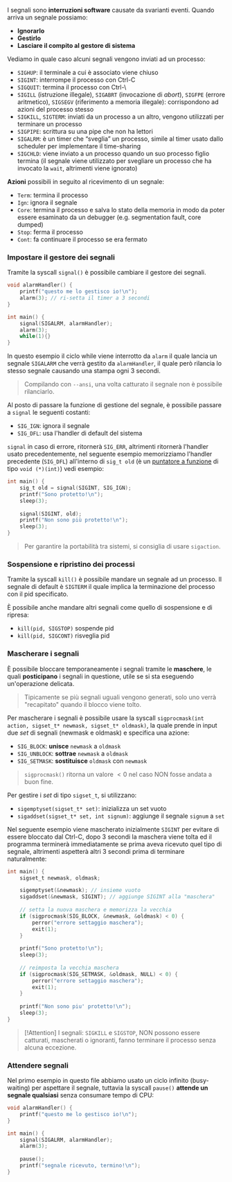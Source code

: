 I segnali sono **interruzioni software** causate da svarianti eventi.
Quando arriva un segnale possiamo:
- **Ignorarlo**
- **Gestirlo**
- **Lasciare il compito al gestore di sistema**

Vediamo in quale caso alcuni segnali vengono inviati ad un processo:
- `SIGHUP`: il terminale a cui è associato viene chiuso
- `SIGINT`: interrompe il processo con Ctrl-C
- `SIGQUIT`: termina il processo con Ctrl-\
- `SIGILL` (istruzione illegale), `SIGABRT` (invocazione di _abort_), `SIGFPE` (errore aritmetico), `SIGSEGV` (riferimento a memoria illegale): corrispondono ad azioni del processo stesso
- `SIGKILL`, `SIGTERM`: inviati da un processo a un altro, vengono utilizzati per terminare un processo
- `SIGPIPE`: scrittura su una pipe che non ha lettori
- `SIGALRM`: è un timer che “sveglia” un processo, simile al timer usato dallo scheduler per implementare il time-sharing
- `SIGCHLD`: viene inviato a un processo quando un suo processo figlio termina (il segnale viene utilizzato per svegliare un processo che ha invocato la `wait`, altrimenti viene ignorato)

**Azioni** possibili in seguito al ricevimento di un segnale:
- `Term`: termina il processo
- `Ign`: ignora il segnale
- `Core`: termina il processo e salva lo stato della memoria in modo da poter essere esaminato da un debugger (e.g. segmentation fault, core dumped)
- `Stop`: ferma il processo
- `Cont`: fa continuare il processo se era fermato

### Impostare il gestore dei segnali
Tramite la syscall `signal()` è possibile cambiare il gestore dei segnali.

```c
void alarmHandler() {
	printf("questo me lo gestisco io!\n");
    alarm(3); // ri-setta il timer a 3 secondi
}

int main() { 
    signal(SIGALRM, alarmHandler);
    alarm(3);
    while(1){}
}
```

In questo esempio il ciclo while viene interrotto da `alarm` il quale lancia un segnale `SIGALARM` che verrà gestito da `alarmHandler`, il quale però rilancia lo stesso segnale causando una stampa ogni 3 secondi.
>Compilando con `--ansi`, una volta catturato il segnale non è possibile rilanciarlo.

Al posto di passare la funzione di gestione del segnale, è possibile passare a `signal` le seguenti costanti:
- `SIG_IGN`: ignora il segnale
- `SIG_DFL`: usa l'handler di default del sistema

`signal` in caso di errore, ritornerà `SIG_ERR`, altrimenti ritornerà l'handler usato precedentemente, nel seguente esempio memorizziamo l'handler precedente (`SIG_DFL`) all'interno di `sig_t old` (è un [puntatore a funzione](https://en.wikipedia.org/wiki/Function_pointer) di tipo `void (*)(int)`) vedi esempio:

```c
int main() {
    sig_t old = signal(SIGINT, SIG_IGN);
    printf("Sono protetto!\n");
    sleep(3);
	
    signal(SIGINT, old);
    printf("Non sono più protetto!\n");
    sleep(3);
}
```

>Per garantire la portabilità tra sistemi, si consiglia di usare `sigaction`.

### Sospensione e ripristino dei processi
Tramite la syscall `kill()` è possibile mandare un segnale ad un processo.
Il segnale di default è `SIGTERM` il quale implica la terminazione del processo con il pid specificato.

È possibile anche mandare altri segnali come quello di sospensione e di ripresa:
- `kill(pid, SIGSTOP)` sospende pid
- `kill(pid, SIGCONT)` risveglia pid

### Mascherare i segnali
È possibile bloccare temporaneamente i segnali tramite le **maschere**, le quali **posticipano** i segnali in questione, utile se si sta eseguendo un'operazione delicata.

>Tipicamente se più segnali uguali vengono generati, solo uno verrà "recapitato" quando il blocco viene tolto.

Per mascherare i segnali è possibile usare la syscall
`sigprocmask(int action, sigset_t* newmask, sigset_t* oldmask)`, la quale prende in input due _set_ di segnali (newmask e oldmask) e specifica una azione:
- `SIG_BLOCK`: **unisce** `newmask` a `oldmask`
- `SIG_UNBLOCK`: **sottrae** `newmask` a `oldmask`
- `SIG_SETMASK`: **sostituisce** `oldmask` con `newmask`

>`sigprocmask()` ritorna un valore $<0$ nel caso NON fosse andata a buon fine.

Per gestire i _set_ di tipo `sigset_t`, si utilizzano:
- `sigemptyset(sigset_t* set)`: inizializza un set vuoto
- `sigaddset(sigset_t* set, int signum)`: aggiunge il segnale `signum` a `set`

Nel seguente esempio viene mascherato inizialmente `SIGINT` per evitare di essere bloccato dal Ctrl-C, dopo 3 secondi la maschera viene tolta ed il programma terminerà immediatamente se prima aveva ricevuto quel tipo di segnale, altrimenti aspetterà altri 3 secondi prima di terminare naturalmente:
```c
int main() {
	sigset_t newmask, oldmask;

	sigemptyset(&newmask); // insieme vuoto
	sigaddset(&newmask, SIGINT); // aggiunge SIGINT alla "maschera"
	
	// setta la nuova maschera e memorizza la vecchia
	if (sigprocmask(SIG_BLOCK, &newmask, &oldmask) < 0) {
		perror("errore settaggio maschera");
		exit(1);
	}
	
	printf("Sono protetto!\n");
	sleep(3);
	
	// reimposta la vecchia maschera
	if (sigprocmask(SIG_SETMASK, &oldmask, NULL) < 0) {
		perror("errore settaggio maschera");
		exit(1);
	}
	
	printf("Non sono piu' protetto!\n");
	sleep(3);
}
```

>[!Attention]
>I segnali: `SIGKILL` e `SIGSTOP`, NON possono essere catturati, mascherati o ignoranti, fanno terminare il processo senza alcuna eccezione.

### Attendere segnali
Nel primo esempio in questo file abbiamo usato un ciclo infinito (busy-waiting) per aspettare il segnale, tuttavia la syscall `pause()` **attende un segnale qualsiasi**  senza consumare tempo di CPU:

```c
void alarmHandler() {
    printf("questo me lo gestisco io!\n");
}

int main() {
    signal(SIGALRM, alarmHandler);
    alarm(3);
    
    pause();
    printf("segnale ricevuto, termino!\n");
}
```